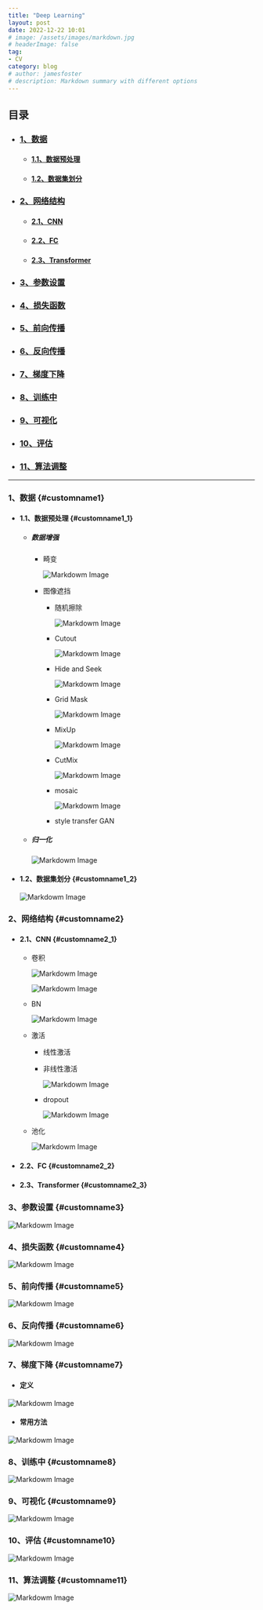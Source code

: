 ```yaml
---
title: "Deep Learning"
layout: post
date: 2022-12-22 10:01
# image: /assets/images/markdown.jpg
# headerImage: false
tag:
- CV
category: blog
# author: jamesfoster
# description: Markdown summary with different options
---
```


## 目录

- ### [1、数据](#customname1)

    - #### [1.1、数据预处理](#customname1_1)

    - #### [1.2、数据集划分](#customname1_2)

- ### [2、网络结构](#customname2)

    - #### [2.1、CNN](#customname2_1)

    - #### [2.2、FC](#customname2_2)

    - #### [2.3、Transformer](#customname2_3)

- ### [3、参数设置](#customname3)

- ### [4、损失函数](#customname4)

- ### [5、前向传播](#customname5)

- ### [6、反向传播](#customname6)

- ### [7、梯度下降](#customname7)

- ### [8、训练中](#customname8)

- ### [9、可视化](#customname9)

- ### [10、评估](#customname10)

- ### [11、算法调整](#customname11)

---

### 1、数据 {#customname1}

- #### 1.1、数据预处理 {#customname1_1}

    - ##### 数据增强

        - 畸变

            <!-- ![Markdowm Image](/assets\Deep_Learning\image_11.png) -->
            ![Markdowm Image](https://raw.githubusercontent.com/yang-yang-o-o/yang-yang-o-o.github.io/main/assets/Deep_Learning\image_11.png)
        
        - 图像遮挡

            - 随机擦除

                <!-- ![Markdowm Image](/assets\Deep_Learning\image_13.png) -->
                ![Markdowm Image](https://raw.githubusercontent.com/yang-yang-o-o/yang-yang-o-o.github.io/main/assets/Deep_Learning\image_13.png)

            - Cutout

                <!-- ![Markdowm Image](/assets\Deep_Learning\image_14.png) -->
                ![Markdowm Image](https://raw.githubusercontent.com/yang-yang-o-o/yang-yang-o-o.github.io/main/assets/Deep_Learning\image_14.png)

            - Hide and Seek

                <!-- ![Markdowm Image](/assets\Deep_Learning\image_15.png) -->
                ![Markdowm Image](https://raw.githubusercontent.com/yang-yang-o-o/yang-yang-o-o.github.io/main/assets/Deep_Learning\image_15.png)

            - Grid Mask

                <!-- ![Markdowm Image](/assets\Deep_Learning\image_16.png) -->
                ![Markdowm Image](https://raw.githubusercontent.com/yang-yang-o-o/yang-yang-o-o.github.io/main/assets/Deep_Learning\image_16.png)

            - MixUp

                <!-- ![Markdowm Image](/assets\Deep_Learning\image_17.png) -->
                ![Markdowm Image](https://raw.githubusercontent.com/yang-yang-o-o/yang-yang-o-o.github.io/main/assets/Deep_Learning\image_17.png)

            - CutMix

                <!-- ![Markdowm Image](/assets\Deep_Learning\image_18.png) -->
                ![Markdowm Image](https://raw.githubusercontent.com/yang-yang-o-o/yang-yang-o-o.github.io/main/assets/Deep_Learning\image_18.png)

            - mosaic

                <!-- ![Markdowm Image](/assets\Deep_Learning\image_19.png) -->
                ![Markdowm Image](https://raw.githubusercontent.com/yang-yang-o-o/yang-yang-o-o.github.io/main/assets/Deep_Learning\image_19.png)

            - style transfer GAN

    - ##### 归一化

        <!-- ![Markdowm Image](/assets\Deep_Learning\image_12.png) -->
        ![Markdowm Image](https://raw.githubusercontent.com/yang-yang-o-o/yang-yang-o-o.github.io/main/assets/Deep_Learning\image_12.png)

- #### 1.2、数据集划分 {#customname1_2}

    <!-- ![Markdowm Image](/assets\Deep_Learning\image_20.png) -->
    ![Markdowm Image](https://raw.githubusercontent.com/yang-yang-o-o/yang-yang-o-o.github.io/main/assets/Deep_Learning\image_20.png)

### 2、网络结构 {#customname2}

- #### 2.1、CNN {#customname2_1}

    - 卷积

        <!-- ![Markdowm Image](/assets\Deep_Learning\image_21.png) -->
        ![Markdowm Image](https://raw.githubusercontent.com/yang-yang-o-o/yang-yang-o-o.github.io/main/assets/Deep_Learning\image_21.png)

        <!-- ![Markdowm Image](/assets\Deep_Learning\image_22.png) -->
        ![Markdowm Image](https://raw.githubusercontent.com/yang-yang-o-o/yang-yang-o-o.github.io/main/assets/Deep_Learning\image_22.png)

    - BN

        <!-- ![Markdowm Image](/assets\Deep_Learning\image_23.png) -->
        ![Markdowm Image](https://raw.githubusercontent.com/yang-yang-o-o/yang-yang-o-o.github.io/main/assets/Deep_Learning\image_23.png)

    - 激活

        - 线性激活

        - 非线性激活

            <!-- ![Markdowm Image](/assets\Deep_Learning\image_24.png) -->
            ![Markdowm Image](https://raw.githubusercontent.com/yang-yang-o-o/yang-yang-o-o.github.io/main/assets/Deep_Learning\image_24.png)
        
        - dropout

            <!-- ![Markdowm Image](/assets\Deep_Learning\image_25.png) -->
            ![Markdowm Image](https://raw.githubusercontent.com/yang-yang-o-o/yang-yang-o-o.github.io/main/assets/Deep_Learning\image_25.png)

    - 池化

        <!-- ![Markdowm Image](/assets\Deep_Learning\image_26.png) -->
        ![Markdowm Image](https://raw.githubusercontent.com/yang-yang-o-o/yang-yang-o-o.github.io/main/assets/Deep_Learning\image_26.png)

- #### 2.2、FC {#customname2_2}

- #### 2.3、Transformer {#customname2_3}

### 3、参数设置 {#customname3}

<!-- ![Markdowm Image](/assets\Deep_Learning\image_10.png) -->
![Markdowm Image](https://raw.githubusercontent.com/yang-yang-o-o/yang-yang-o-o.github.io/main/assets/Deep_Learning\image_10.png)

### 4、损失函数 {#customname4}

<!-- ![Markdowm Image](/assets\Deep_Learning\image_9.png) -->
![Markdowm Image](https://raw.githubusercontent.com/yang-yang-o-o/yang-yang-o-o.github.io/main/assets/Deep_Learning\image_9.png)

### 5、前向传播 {#customname5}

<!-- ![Markdowm Image](/assets\Deep_Learning\image_8.png) -->
![Markdowm Image](https://raw.githubusercontent.com/yang-yang-o-o/yang-yang-o-o.github.io/main/assets/Deep_Learning\image_8.png)

### 6、反向传播 {#customname6}

<!-- ![Markdowm Image](/assets\Deep_Learning\image_7.png) -->
![Markdowm Image](https://raw.githubusercontent.com/yang-yang-o-o/yang-yang-o-o.github.io/main/assets/Deep_Learning\image_7.png)

### 7、梯度下降 {#customname7}

- #### 定义

<!-- ![Markdowm Image](/assets\Deep_Learning\image_5.png) -->
![Markdowm Image](https://raw.githubusercontent.com/yang-yang-o-o/yang-yang-o-o.github.io/main/assets/Deep_Learning\image_5.png)

- #### 常用方法

<!-- ![Markdowm Image](/assets\Deep_Learning\image_6.png) -->
![Markdowm Image](https://raw.githubusercontent.com/yang-yang-o-o/yang-yang-o-o.github.io/main/assets/Deep_Learning\image_6.png)

### 8、训练中 {#customname8}

<!-- ![Markdowm Image](/assets\Deep_Learning\image_4.png) -->
![Markdowm Image](https://raw.githubusercontent.com/yang-yang-o-o/yang-yang-o-o.github.io/main/assets/Deep_Learning\image_4.png)

### 9、可视化 {#customname9}

<!-- ![Markdowm Image](/assets\Deep_Learning\image_3.png) -->
![Markdowm Image](https://raw.githubusercontent.com/yang-yang-o-o/yang-yang-o-o.github.io/main/assets/Deep_Learning\image_3.png)

### 10、评估 {#customname10}

<!-- ![Markdowm Image](/assets\Deep_Learning\image_2.png) -->
![Markdowm Image](https://raw.githubusercontent.com/yang-yang-o-o/yang-yang-o-o.github.io/main/assets/Deep_Learning\image_2.png)

### 11、算法调整 {#customname11}

<!-- ![Markdowm Image](/assets\Deep_Learning\image_1.png) -->
![Markdowm Image](https://raw.githubusercontent.com/yang-yang-o-o/yang-yang-o-o.github.io/main/assets/Deep_Learning\image_1.png)
